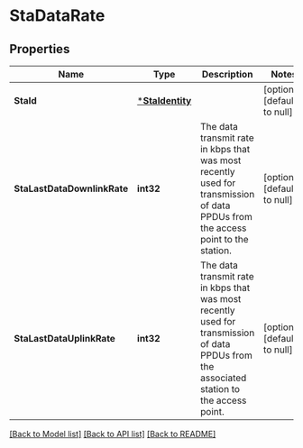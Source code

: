 # StaDataRate

## Properties
Name | Type | Description | Notes
------------ | ------------- | ------------- | -------------
**StaId** | [***StaIdentity**](StaIdentity.md) |  | [optional] [default to null]
**StaLastDataDownlinkRate** | **int32** | The data transmit rate in kbps that was most recently used for transmission of data PPDUs from the access point to the station. | [optional] [default to null]
**StaLastDataUplinkRate** | **int32** | The data transmit rate in kbps that was most recently used for transmission of data PPDUs from the associated station to the access point. | [optional] [default to null]

[[Back to Model list]](../README.md#documentation-for-models) [[Back to API list]](../README.md#documentation-for-api-endpoints) [[Back to README]](../README.md)


